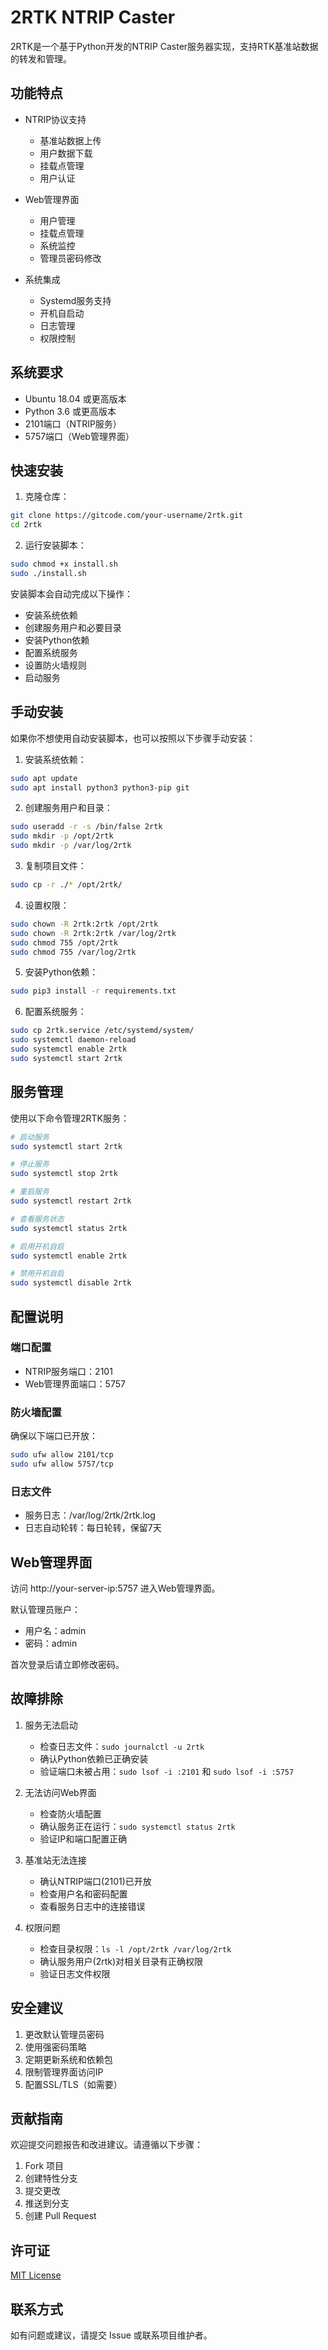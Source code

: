 # 2RTK NTRIP Caster

2RTK是一个基于Python开发的NTRIP Caster服务器实现，支持RTK基准站数据的转发和管理。

## 功能特点

- NTRIP协议支持
  - 基准站数据上传
  - 用户数据下载
  - 挂载点管理
  - 用户认证

- Web管理界面
  - 用户管理
  - 挂载点管理
  - 系统监控
  - 管理员密码修改

- 系统集成
  - Systemd服务支持
  - 开机自启动
  - 日志管理
  - 权限控制

## 系统要求

- Ubuntu 18.04 或更高版本
- Python 3.6 或更高版本
- 2101端口（NTRIP服务）
- 5757端口（Web管理界面）

## 快速安装

1. 克隆仓库：
```bash
git clone https://gitcode.com/your-username/2rtk.git
cd 2rtk
```

2. 运行安装脚本：
```bash
sudo chmod +x install.sh
sudo ./install.sh
```

安装脚本会自动完成以下操作：
- 安装系统依赖
- 创建服务用户和必要目录
- 安装Python依赖
- 配置系统服务
- 设置防火墙规则
- 启动服务

## 手动安装

如果你不想使用自动安装脚本，也可以按照以下步骤手动安装：

1. 安装系统依赖：
```bash
sudo apt update
sudo apt install python3 python3-pip git
```

2. 创建服务用户和目录：
```bash
sudo useradd -r -s /bin/false 2rtk
sudo mkdir -p /opt/2rtk
sudo mkdir -p /var/log/2rtk
```

3. 复制项目文件：
```bash
sudo cp -r ./* /opt/2rtk/
```

4. 设置权限：
```bash
sudo chown -R 2rtk:2rtk /opt/2rtk
sudo chown -R 2rtk:2rtk /var/log/2rtk
sudo chmod 755 /opt/2rtk
sudo chmod 755 /var/log/2rtk
```

5. 安装Python依赖：
```bash
sudo pip3 install -r requirements.txt
```

6. 配置系统服务：
```bash
sudo cp 2rtk.service /etc/systemd/system/
sudo systemctl daemon-reload
sudo systemctl enable 2rtk
sudo systemctl start 2rtk
```

## 服务管理

使用以下命令管理2RTK服务：

```bash
# 启动服务
sudo systemctl start 2rtk

# 停止服务
sudo systemctl stop 2rtk

# 重启服务
sudo systemctl restart 2rtk

# 查看服务状态
sudo systemctl status 2rtk

# 启用开机自启
sudo systemctl enable 2rtk

# 禁用开机自启
sudo systemctl disable 2rtk
```

## 配置说明

### 端口配置
- NTRIP服务端口：2101
- Web管理界面端口：5757

### 防火墙配置
确保以下端口已开放：
```bash
sudo ufw allow 2101/tcp
sudo ufw allow 5757/tcp
```

### 日志文件
- 服务日志：/var/log/2rtk/2rtk.log
- 日志自动轮转：每日轮转，保留7天

## Web管理界面

访问 http://your-server-ip:5757 进入Web管理界面。

默认管理员账户：
- 用户名：admin
- 密码：admin

首次登录后请立即修改密码。

## 故障排除

1. 服务无法启动
   - 检查日志文件：`sudo journalctl -u 2rtk`
   - 确认Python依赖已正确安装
   - 验证端口未被占用：`sudo lsof -i :2101` 和 `sudo lsof -i :5757`

2. 无法访问Web界面
   - 检查防火墙配置
   - 确认服务正在运行：`sudo systemctl status 2rtk`
   - 验证IP和端口配置正确

3. 基准站无法连接
   - 确认NTRIP端口(2101)已开放
   - 检查用户名和密码配置
   - 查看服务日志中的连接错误

4. 权限问题
   - 检查目录权限：`ls -l /opt/2rtk /var/log/2rtk`
   - 确认服务用户(2rtk)对相关目录有正确权限
   - 验证日志文件权限

## 安全建议

1. 更改默认管理员密码
2. 使用强密码策略
3. 定期更新系统和依赖包
4. 限制管理界面访问IP
5. 配置SSL/TLS（如需要）

## 贡献指南

欢迎提交问题报告和改进建议。请遵循以下步骤：

1. Fork 项目
2. 创建特性分支
3. 提交更改
4. 推送到分支
5. 创建 Pull Request

## 许可证

[MIT License](LICENSE)

## 联系方式

如有问题或建议，请提交 Issue 或联系项目维护者。